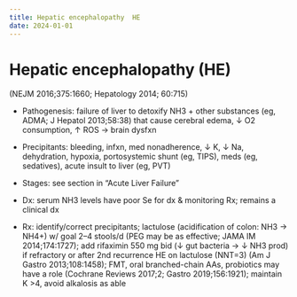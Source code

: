 ```yaml
---
title: Hepatic encephalopathy  HE 
date: 2024-01-01
---
```

# Hepatic encephalopathy (HE)

(NEJM 2016;375:1660; Hepatology 2014; 60:715)

* Pathogenesis: failure of liver to detoxify NH3 + other substances (eg, ADMA; J Hepatol 2013;58:38) that cause cerebral edema, ↓ O2 consumption, ↑ ROS → brain dysfxn

* Precipitants: bleeding, infxn, med nonadherence, ↓ K, ↓ Na, dehydration, hypoxia, portosystemic shunt (eg, TIPS), meds (eg, sedatives), acute insult to liver (eg, PVT)

* Stages: see section in “Acute Liver Failure”

* Dx: serum NH3 levels have poor Se for dx & monitoring Rx; remains a clinical dx

* Rx: identify/correct precipitants; lactulose (acidification of colon: NH3 → NH4+) w/ goal 2–4 stools/d (PEG may be as effective; JAMA IM 2014;174:1727); add rifaximin 550 mg bid (↓ gut bacteria → ↓ NH3 prod) if refractory or after 2nd recurrence HE on lactulose (NNT=3) (Am J Gastro 2013;108:1458); FMT, oral branched-chain AAs, probiotics may have a role (Cochrane Reviews 2017;2; Gastro 2019;156:1921); maintain K >4, avoid alkalosis as able
